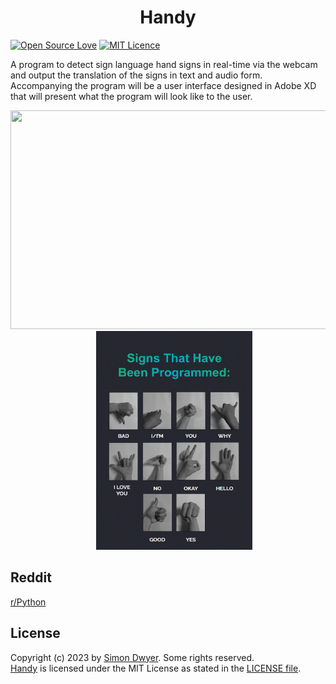<h1 align="center">
  Handy
  <br>
</h1>

[![Open Source Love](https://badges.frapsoft.com/os/v1/open-source.svg?v=103)](https://github.com/ellerbrock/open-source-badges/)
[![MIT Licence](https://badges.frapsoft.com/os/mit/mit.svg?v=103)](https://opensource.org/licenses/mit-license.php)

A program to detect sign language hand signs in real-time via the webcam and output the translation of the signs in text and audio form. Accompanying the program will be a user interface designed in Adobe XD that will present what the program will look like to the user. 


<p align="center">
  <img src="Images/gif.gif" width="550" height="350"/>
  &nbsp;&nbsp;&nbsp;&nbsp;
  <img src="Images/signs.png" width="250" height="350"/>
</p>

## Reddit

<a href="https://www.reddit.com/r/Python/comments/13alyc2/made_a_program_for_year_12_to_detect_sign/">r/Python</a>


## License

Copyright (c) 2023 by [Simon Dwyer](https://github.com/4Tsuki4). Some rights reserved.<br>
[Handy](https://github.com/4Tsuki4/Handy-Sign-Language-Detection) is licensed under the MIT License as stated in the [LICENSE file](LICENSE).
